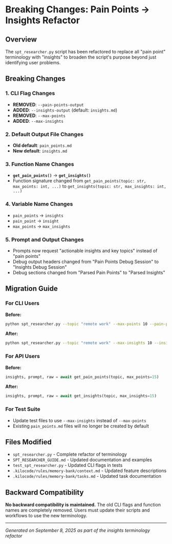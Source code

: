 # Breaking Changes: Pain Points → Insights Refactor

## Overview
The `spt_researcher.py` script has been refactored to replace all "pain point" terminology with "insights" to broaden the script's purpose beyond just identifying user problems.

## Breaking Changes

### 1. CLI Flag Changes
- **REMOVED**: `--pain-points-output` 
- **ADDED**: `--insights-output` (default: `insights.md`)
- **REMOVED**: `--max-points`
- **ADDED**: `--max-insights`

### 2. Default Output File Changes
- **Old default**: `pain_points.md`
- **New default**: `insights.md`

### 3. Function Name Changes
- **`get_pain_points()`** → **`get_insights()`**
- Function signature changed from `get_pain_points(topic: str, max_points: int, ...)` to `get_insights(topic: str, max_insights: int, ...)`

### 4. Variable Name Changes
- `pain_points` → `insights`
- `pain_point` → `insight`
- `max_points` → `max_insights`

### 5. Prompt and Output Changes
- Prompts now request "actionable insights and key topics" instead of "pain points"
- Debug output headers changed from "Pain Points Debug Session" to "Insights Debug Session"
- Debug sections changed from "Parsed Pain Points" to "Parsed Insights"

## Migration Guide

### For CLI Users
**Before:**
```bash
python spt_researcher.py --topic "remote work" --max-points 10 --pain-points-output "my_points.md"
```

**After:**
```bash
python spt_researcher.py --topic "remote work" --max-insights 10 --insights-output "my_insights.md"
```

### For API Users
**Before:**
```python
insights, prompt, raw = await get_pain_points(topic, max_points=15)
```

**After:**
```python
insights, prompt, raw = await get_insights(topic, max_insights=15)
```

### For Test Suite
- Update test files to use `--max-insights` instead of `--max-points`
- Existing `pain_points.md` files will no longer be created by default

## Files Modified
- `spt_researcher.py` - Complete refactor of terminology
- `SPT_RESEARCHER_GUIDE.md` - Updated documentation and examples
- `test_spt_researcher.py` - Updated CLI flags in tests
- `.kilocode/rules/memory-bank/context.md` - Updated feature descriptions
- `.kilocode/rules/memory-bank/tasks.md` - Updated task documentation

## Backward Compatibility
**No backward compatibility is maintained.** The old CLI flags and function names are completely removed. Users must update their scripts and workflows to use the new terminology.

---
*Generated on September 8, 2025 as part of the insights terminology refactor*